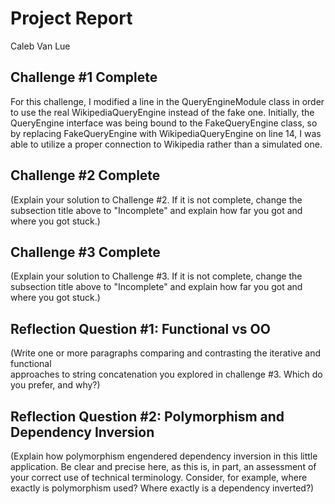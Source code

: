 # Project Report

Caleb Van Lue

## Challenge #1 Complete

For this challenge, I modified a line in the QueryEngineModule class 
in order to use the real WikipediaQueryEngine instead of the fake one.
Initially, the QueryEngine interface was being bound to the FakeQueryEngine
class, so by replacing FakeQueryEngine with WikipediaQueryEngine on line 14, 
I was able to utilize a proper connection to Wikipedia rather than a 
simulated one.


## Challenge #2 Complete

(Explain your solution to Challenge #2. If it is not complete, change
the subsection title above to "Incomplete" and explain how far you got
and where you got stuck.)

## Challenge #3 Complete

(Explain your solution to Challenge #3. If it is not complete, change
the subsection title above to "Incomplete" and explain how far you got
and where you got stuck.)

## Reflection Question #1: Functional vs OO

(Write one or more paragraphs comparing and contrasting the iterative and functional  
approaches to string concatenation you explored in challenge #3. Which do you
prefer, and why?)

## Reflection Question #2: Polymorphism and Dependency Inversion

(Explain how polymorphism engendered dependency inversion in this little
application. Be clear and precise here, as this is, in part, an assessment of
your correct use of technical terminology.
Consider, for example, where exactly is polymorphism used?
Where exactly is a dependency inverted?)


